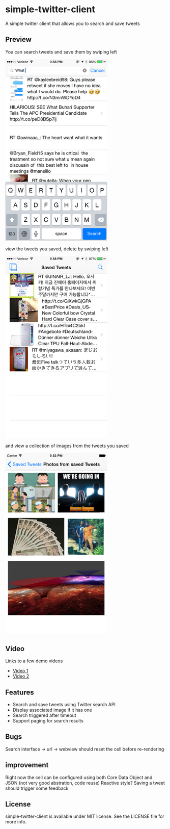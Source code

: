 # simple-twitter-client
A simple twitter client that allows you to search and save tweets

Preview
---
You can search tweets and save them by swiping left

<img width="320 px" src="previews/search.png"/>

view the tweets you saved, delete by swiping left

<img width="320 px" src="previews/saved.png"/>

and view a collection of images from the tweets you saved

<img width="320 px" src="previews/gallery.png"/>

Video
---
Links to a few demo videos
- [Video 1](https://www.dropbox.com/s/3t42j9gvssp3ntq/video.mov?dl=0)
- [Video 2](https://www.dropbox.com/s/8f5istg081fyxiq/videoDelete.mov?dl=0)

Features
---
- Search and save tweets using Twitter search API
- Display associated image if it has one
- Search triggered after timeout
- Support paging for search results

Bugs
---
Search interface -> url -> webview
	should reset the cell before re-rendering

improvement
---
Right now the cell can be configured using both Core Data Object and JSON
	(not very good abstration, code reuse)
Reactive style?
Saving a tweet should trigger some feedback

License
---
simple-twitter-client is available under MIT license. See the LICENSE file for more info.
